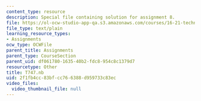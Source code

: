 ```yaml
---
content_type: resource
description: Special file containing solution for assignment 8.
file: https://ol-ocw-studio-app-qa.s3.amazonaws.com/courses/16-21-techniques-for-structural-analysis-and-design-spring-2005/2f1fb4cc83bfcc766388d959733c83ec_T747.nb
file_type: text/plain
learning_resource_types:
- Assignments
ocw_type: OCWFile
parent_title: Assignments
parent_type: CourseSection
parent_uid: df061780-1635-40b2-fdc8-954c8c1379d7
resourcetype: Other
title: T747.nb
uid: 2f1fb4cc-83bf-cc76-6388-d959733c83ec
video_files:
  video_thumbnail_file: null
---
```

